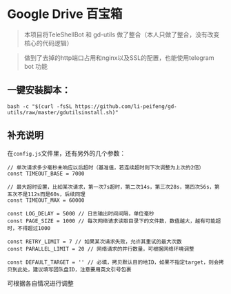 # Google Drive 百宝箱

> 本项目将TeleShellBot 和 gd-utils 做了整合（本人只做了整合，没有改变核心的代码逻辑）

> 做到了去掉的http端口占用和nginx以及SSL的配置，也能使用telegram bot 功能

## 一键安装脚本：
`bash -c "$(curl -fsSL https://github.com/li-peifeng/gd-utils/raw/master/gdutilsinstall.sh)"`

## 补充说明
在`config.js`文件里，还有另外的几个参数：
```
// 单次请求多少毫秒未响应以后超时（基准值，若连续超时则下次调整为上次的2倍）
const TIMEOUT_BASE = 7000

// 最大超时设置，比如某次请求，第一次7s超时，第二次14s，第三次28s，第四次56s，第五次不是112s而是60s，后续同理
const TIMEOUT_MAX = 60000

const LOG_DELAY = 5000 // 日志输出时间间隔，单位毫秒
const PAGE_SIZE = 1000 // 每次网络请求读取目录下的文件数，数值越大，越有可能超时，不得超过1000

const RETRY_LIMIT = 7 // 如果某次请求失败，允许其重试的最大次数
const PARALLEL_LIMIT = 20 // 网络请求的并行数量，可根据网络环境调整

const DEFAULT_TARGET = '' // 必填，拷贝默认目的地ID，如果不指定target，则会拷贝到此处，建议填写团队盘ID，注意要用英文引号包裹
```
可根据各自情况进行调整
